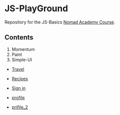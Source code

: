# JS-PlayGround
>
Repository for the JS-Basics [Nomad Academy Course](https://academy.nomadcoders.co/).

## Contents
>
1. Momentum
2. Paint
3. Simple-UI
- [Travel](https://3vpxu.csb.app)

- [Recipes](https://q34b1.csb.app)

- [Sign in](https://8qv38.csb.app)

- [profile](https://7w54v.csb.app)

- [prifile_2](https://q3511.csb.app)
